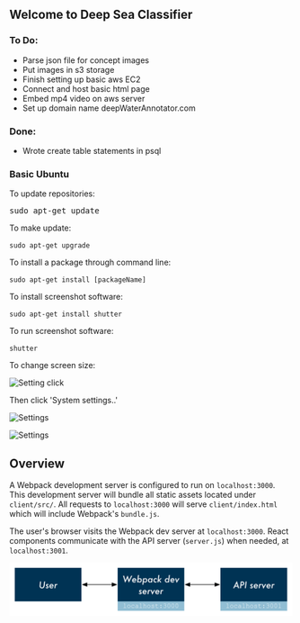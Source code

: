 ## Welcome to Deep Sea Classifier

### To Do:

- Parse json file for concept images
- Put images in s3 storage
- Finish setting up basic aws EC2
- Connect and host basic html page
- Embed mp4 video on aws server
- Set up domain name deepWaterAnnotator.com

### Done:

- Wrote create table statements in psql

### Basic Ubuntu


To update repositories:
<pre>
sudo apt-get update
</pre>


To make update:
```
sudo apt-get upgrade
```


To install a package through command line:
```
sudo apt-get install [packageName]
```


To install screenshot software:
```
sudo apt-get install shutter
```


To run screenshot software:
```
shutter
```
To change screen size:


![Setting click](https://i.imgur.com/SxhAJwm.png)


Then click 'System settings..'


![Settings](https://i.imgur.com/YEljcPC.png)


![Settings](https://i.imgur.com/pXLa4r5.png)


## Overview

A Webpack development server is configured to run on `localhost:3000`. This development server will bundle all static assets located under `client/src/`. All requests to `localhost:3000` will serve `client/index.html` which will include Webpack's `bundle.js`.

The user's browser visits the Webpack dev server at `localhost:3000`. React components communicate with the API server (`server.js`) when needed, at `localhost:3001`.

![Flow diagram](./flow-diagram.png)
